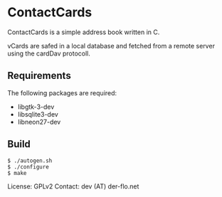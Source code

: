 ContactCards
============

ContactCards is a simple address book written in C.

vCards are safed  in a local database and fetched from a remote server using the
cardDav protocoll.

Requirements
------------

The following packages are required:
- libgtk-3-dev
- libsqlite3-dev
- libneon27-dev

Build
-----

	$ ./autogen.sh
	$ ./configure
	$ make

License: GPLv2
Contact: dev (AT) der-flo.net

